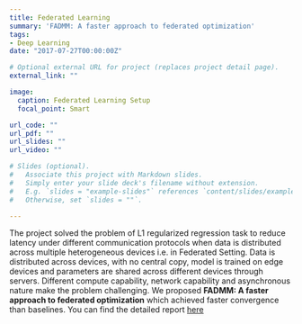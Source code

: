 ```yaml
---
title: Federated Learning
summary: 'FADMM: A faster approach to federated optimization'
tags:
- Deep Learning
date: "2017-07-27T00:00:00Z"

# Optional external URL for project (replaces project detail page).
external_link: ""

image:
  caption: Federated Learning Setup
  focal_point: Smart

url_code: ""
url_pdf: ""
url_slides: ""
url_video: ""

# Slides (optional).
#   Associate this project with Markdown slides.
#   Simply enter your slide deck's filename without extension.
#   E.g. `slides = "example-slides"` references `content/slides/example-slides.md`.
#   Otherwise, set `slides = ""`.

---
```


The project solved the problem of L1 regularized regression task to reduce latency under different communication protocols when data is distributed across multiple heterogeneous devices i.e. in Federated Setting. Data is distributed across devices, with no central copy, model is trained on edge devices and parameters are shared across different devices through servers. Different compute capability, network capability and asynchronous nature make the problem challenging. We proposed **FADMM: A faster approach to federated optimization** which achieved faster convergence than baselines. You can find the detailed report [here](https://docs.google.com/document/d/160m1Udb0F0XXdvRwF-kjr9d6KSmkjjc0nTSte7gdddE/edit?usp=sharing)